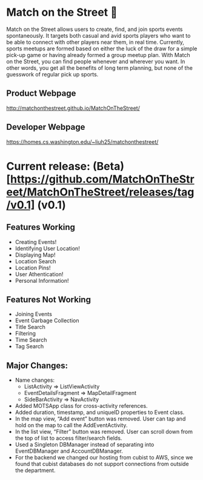 # Match on the Street :football:
Match on the Street allows users to create, find, and join sports events spontaneously. It targets both casual and avid sports players who want to be able to connect with other players near them, in real time. Currently, sports meetups are formed based on either the luck of the draw for a simple pick-up game or having already formed a group meetup plan. With Match on the Street, you can find people whenever and wherever you want. In other words, you get all the benefits of long term planning, but none of the guesswork of regular pick up sports.

## Product Webpage
http://matchonthestreet.github.io/MatchOnTheStreet/

## Developer Webpage
https://homes.cs.washington.edu/~liuh25/matchonthestreet/

# Current release: (Beta)[https://github.com/MatchOnTheStreet/MatchOnTheStreet/releases/tag/v0.1] (v0.1)
## Features Working
* Creating Events!
* Identifying User Location!
* Displaying Map!
* Location Search
* Location Pins!
* User Athentication!
* Personal Information!

## Features Not Working
* Joining Events
* Event Garbage Collection
* Title Search
* Filtering
* Time Search
* Tag Search

## Major Changes:
* Name changes:
  * ListActivity ⇒  ListViewActivity
  * EventDetailsFragment ⇒ MapDetailFragment
  * SideBarActivity ⇒ NavActivity
* Added MOTSApp class for cross-activity references.
* Added duration, timestamp, and uniqueID properties to Event class.
* In the map view, “Add event” button was removed. User can tap and hold on the map to call the AddEventActivity.
* In the list view, “Filter” button was removed. User can scroll down from the top of list to access filter/search fields.
* Used a Singleton DBManager instead of separating into EventDBManager and AccountDBManager.
* For the backend we changed our hosting from cubist to AWS, since we found that cubist databases do not support connections from outside the department.



